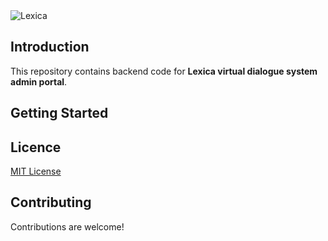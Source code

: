 <img src="https://lexica.io/assets/images/Lexica_Logo.svg" alt="Lexica" />

## Introduction
This repository contains backend code for **Lexica virtual dialogue system admin portal**. 

## Getting Started


## Licence
[MIT License](https://github.com/tomlai19852004/lexica-virtual-agent-admin-backend/blob/master/LICENSE.md)

## Contributing
Contributions are welcome!